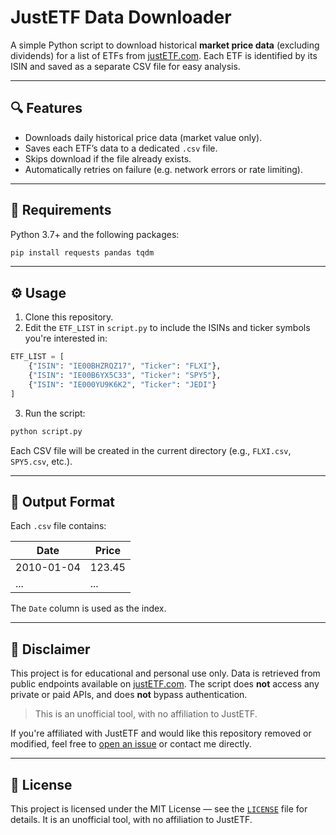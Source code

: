 # JustETF Data Downloader

A simple Python script to download historical **market price data** (excluding dividends) for a list of ETFs from [justETF.com](https://www.justetf.com).
Each ETF is identified by its ISIN and saved as a separate CSV file for easy analysis.

---

## 🔍 Features

* Downloads daily historical price data (market value only).
* Saves each ETF’s data to a dedicated `.csv` file.
* Skips download if the file already exists.
* Automatically retries on failure (e.g. network errors or rate limiting).

---

## 🧾 Requirements

Python 3.7+ and the following packages:

```bash
pip install requests pandas tqdm
```

---

## ⚙️ Usage

1. Clone this repository.
2. Edit the `ETF_LIST` in `script.py` to include the ISINs and ticker symbols you're interested in:

```python
ETF_LIST = [
    {"ISIN": "IE00BHZRQZ17", "Ticker": "FLXI"},
    {"ISIN": "IE00B6YX5C33", "Ticker": "SPY5"},
    {"ISIN": "IE000YU9K6K2", "Ticker": "JEDI"}
]
```

3. Run the script:

```bash
python script.py
```

Each CSV file will be created in the current directory (e.g., `FLXI.csv`, `SPY5.csv`, etc.).

---

## 📁 Output Format

Each `.csv` file contains:

| Date       | Price  |
| ---------- | ------ |
| 2010-01-04 | 123.45 |
| ...        | ...    |

The `Date` column is used as the index.

---

## 📌 Disclaimer

This project is for educational and personal use only.
Data is retrieved from public endpoints available on [justETF.com](https://www.justetf.com).
The script does **not** access any private or paid APIs, and does **not** bypass authentication.

> This is an unofficial tool, with no affiliation to JustETF.

If you're affiliated with JustETF and would like this repository removed or modified, feel free to [open an issue](https://github.com/LucaDC9/JustETF-Data-Downloader/issues) or contact me directly.

---

## 🪪 License

This project is licensed under the MIT License — see the [`LICENSE`](LICENSE) file for details.
It is an unofficial tool, with no affiliation to JustETF.
